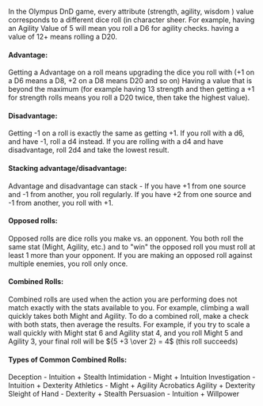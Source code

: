 In the Olympus DnD game, every attribute (strength, agility, wisdom ) value corresponds to a different dice roll (in character sheer.
For example, having an Agility Value of 5 will mean you roll a D6 for agility checks. 
having a value of 12+ means rolling a D20.

#### Advantage:
Getting a Advantage on a roll means upgrading the dice you roll with (+1 on a D6 means a D8, +2 on a D8 means D20 and so on)
Having a value that is beyond the maximum (for example having 13 strength and then getting a +1 for strength rolls means you roll a D20 twice, then take the highest value).

#### Disadvantage:
Getting -1 on a roll is exactly the same as getting +1.
If you roll with a d6, and have -1, roll a d4 instead.
If you are rolling with a d4 and have disadvantage, roll 2d4 and take the lowest result.

#### Stacking advantage/disadvantage:
Advantage and disadvantage can stack - 
If you have +1 from one source and -1 from another, you roll regularly.
If you have +2 from one source and -1 from another, you roll with +1.

#### Opposed rolls:
Opposed rolls are dice rolls you make vs. an opponent.
You both roll the same stat (Might, Agility, etc.) and to "win" the opposed roll you must roll at least 1 more than your opponent.
If you are making an opposed roll against multiple enemies, you roll only once.

#### Combined Rolls:
Combined rolls are used when the action you are performing does not match exactly with the stats available to you.
For example, climbing a wall quickly takes both Might and Agility.
To do a combined roll, make a check with both stats, then average the results.
For example, if you try to scale a wall quickly with Might stat 6 and Agility stat 4, and you roll Might 5 and Agility 3, your final roll will be ${5 +3 \over 2} = 4$ (this roll succeeds) 

#### Types of Common Combined Rolls:
Deception - Intuition + Stealth
Intimidation - Might + Intuition
Investigation - Intuition + Dexterity
Athletics - Might + Agility
Acrobatics Agility + Dexterity
Sleight of Hand - Dexterity + Stealth
Persuasion - Intuition + Willpower

